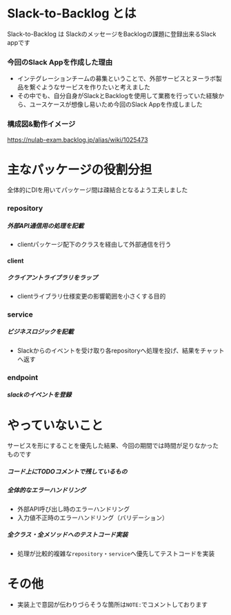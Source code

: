 
# Slack-to-Backlog とは
Slack-to-Backlog は SlackのメッセージをBacklogの課題に登録出来るSlack appです

### 今回のSlack Appを作成した理由
- インテグレーションチームの募集ということで、外部サービスとヌーラボ製品を繋ぐようなサービスを作りたいと考えました
- その中でも、自分自身がSlackとBacklogを使用して業務を行っていた経験から、ユースケースが想像し易いため今回のSlack Appを作成しました

### 構成図&動作イメージ
https://nulab-exam.backlog.jp/alias/wiki/1025473

# 主なパッケージの役割分担
全体的にDIを用いてパッケージ間は疎結合となるよう工夫しました

### repository
##### 外部API通信用の処理を記載
- clientパッケージ配下のクラスを経由して外部通信を行う

#### client
##### クライアントライブラリをラップ
- clientライブラリ仕様変更の影響範囲を小さくする目的

### service
##### ビジネスロジックを記載
- Slackからのイベントを受け取り各repositoryへ処理を投げ、結果をチャットへ返す

### endpoint
##### slackのイベントを登録

# やっていないこと
サービスを形にすることを優先した結果、今回の期間では時間が足りなかったものです

##### コード上にTODOコメントで残しているもの

##### 全体的なエラーハンドリング
- 外部API呼び出し時のエラーハンドリング
- 入力値不正時のエラーハンドリング（バリデーション） 

##### 全クラス・全メソッドへのテストコード実装
- 処理が比較的複雑な`repository`・`service`へ優先してテストコードを実装

# その他
- 実装上で意図が伝わりづらそうな箇所は`NOTE:`でコメントしております